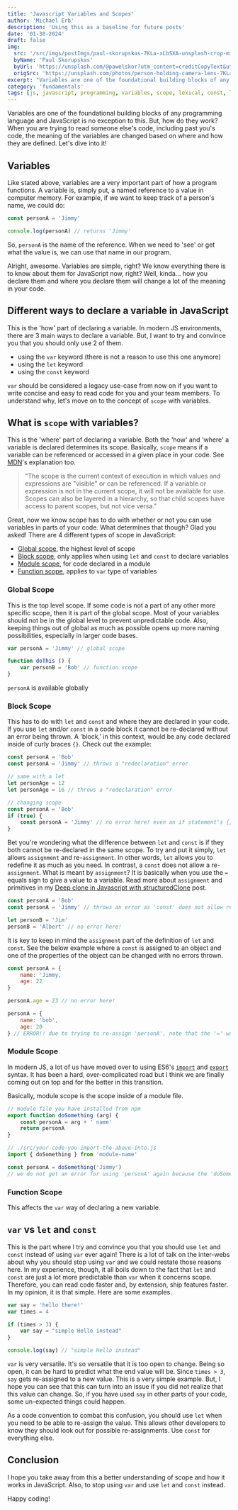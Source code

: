 ```yaml
---
title: 'Javascript Variables and Scopes'
author: 'Michael Erb'
description: 'Using this as a baseline for future posts'
date: '01-30-2024'
draft: false
img:
  src: '/src/imgs/postImgs/paul-skorupskas-7KLa-xLbSXA-unsplash-crop-min.jpg'
  byName: 'Paul Skorupskas'
  byUrl: 'https://unsplash.com/@pawelskor?utm_content=creditCopyText&utm_medium=referral&utm_source=unsplash'
  origSrc: 'https://unsplash.com/photos/person-holding-camera-lens-7KLa-xLbSXA?utm_content=creditCopyText&utm_medium=referral&utm_source=unsplash'
excerpt: "Variables are one of the foundational building blocks of any programming language and JavaScript is no exception to this. But, how do they work? When you are trying to read someone else's code, including past you's code, the meaning of the variables are changed based on where and how they are defined. Let's dive into it!"
category: 'fundamentals'
tags: [js, javascript, programming, variables, scope, lexical, const, let, primitive, values]
---
```


Variables are one of the foundational building blocks of any programming language and JavaScript is no exception to this. But, how do they work? When you are trying to read someone else's code, including past you's code, the meaning of the variables are changed based on where and how they are defined. Let's dive into it!

## Variables

Like stated above, variables are a very important part of how a program functions. A variable is, simply put, a named reference to a value in computer memory. For example, if we want to keep track of a person's name, we could do:

```javascript
const personA = 'Jimmy'

console.log(personA) // returns 'Jimmy'
```

So, `personA` is the name of the reference. When we need to 'see' or get what the value is, we can use that name in our program.

Alright, awesome. Variables are simple, right? We know everything there is to know about them for JavaScript now, right? Well, kinda... how you declare them and where you declare them will change a lot of the meaning in your code.

## Different ways to declare a variable in JavaScript

This is the 'how' part of declaring a variable. In modern JS environments, there are 3 main ways to declare a variable. But, I want to try and convince you that you should only use 2 of them.

* using the `var` keyword (there is not a reason to use this one anymore)
* using the `let` keyword
* using the `const` keyword

`var` should be considered a legacy use-case from now on if you want to write concise and easy to read code for you and your team members. To understand why, let's move on to the concept of `scope` with variables.

## What is `scope` with variables?

This is the 'where' part of declaring a variable. Both the 'how' and 'where' a variable is declared determines its scope. Basically, `scope` means if a variable can be referenced or accessed in a given place in your code. See <a href="https://developer.mozilla.org/en-US/docs/Glossary/Scope" target="_blank">MDN</a>'s explanation too.

> "The scope is the current context of execution in which values and expressions are "visible" or can be referenced. If a variable or expression is not in the current scope, it will not be available for use. Scopes can also be layered in a hierarchy, so that child scopes have access to parent scopes, but not vice versa."

Great, now we know scope has to do with whether or not you can use variables in parts of your code. What determines that though? Glad you asked! There are 4 different types of scope in JavaScript:

* [Global scope](#global-scope), the highest level of scope
* [Block scope](#block-scope), only applies when using `let` and `const` to declare variables
* [Module scope](#module-scope), for code declared in a module
* [Function scope](#function-scope), applies to `var` type of variables

### Global Scope

This is the top level scope. If some code is not a part of any other more specific scope, then it is part of the global scope. Most of your variables should not be in the global level to prevent unpredictable code. Also, keeping things out of global as much as possible opens up more naming possibilities, especially in larger code bases.

```javascript
var personA = 'Jimmy' // global scope

function doThis () {
	var personB = 'Bob' // function scope
}
```

`personA` is available globally

### Block Scope

This has to do with `let` and `const` and where they are declared in your code. If you use `let` and/or `const` in a code block it cannot be re-declared without an error being thrown. A 'block,' in this context, would be any code declared inside of curly braces `{}`. Check out the example:

```javascript
const personA = 'Bob'
const personA = 'Jimmy' // throws a "redeclaration" error

// same with a let
let personAge = 12
let personAge = 16 // throws a "redeclaration" error

// changing scope
const personA = 'Bob'
if (true) {
	const personA = 'Jimmy' // no error here! even an if statement's {} counts as a new block! The downside here is that 'personA' outside of this block's scope is no longer accessible here in this block.
}
```

Bet you're wondering what the difference between `let` and `const` is if they both cannot be re-declared in the same scope. To try and put it simply, `let` allows `assignment` and re-`assignment`. In other words, `let` allows you to redefine it as much as you need. In contrast, a `const` does not allow a re-`assignment`. What is meant by `assignment`? It is basically when you use the `=` equals sign to give a value to a variable. Read more about `assignment` and primitives in my <a href="/blog/deep-clone-javascript" target="_blank">Deep clone in Javascript with structuredClone</a> post.

```javascript
const personA = 'Bob'
const personA = 'Jimmy' // throws an error as 'const' does not allow re-assignment

let personB = 'Jim'
personB = 'Albert' // no error here!
```

It is key to keep in mind the `assignment` part of the definition of `let` and `const`. See the below example where a `const` is assigned to an object and one of the properties of the object can be changed with no errors thrown.

```javascript
const personA = {
	name: 'Jimmy,
	age: 22
}

personA.age = 23 // no error here!

personA = {
	name: 'bob',
	age: 20
} // ERROR!! due to trying to re-assign 'personA', note that the '=' was used
```

### Module Scope

In modern JS, a lot of us have moved over to using ES6's <a href="https://developer.mozilla.org/en-US/docs/Web/JavaScript/Reference/Statements/import" target="_blank">`import`</a> and <a href="https://developer.mozilla.org/en-US/docs/Web/JavaScript/Reference/Statements/export" target="_blank">`export`</a> syntax. It has been a hard, over-complicated road but I think we are finally coming out on top and for the better in this transition.

Basically, module scope is the scope inside of a module file.

```javascript
// module file you have installed from npm
export function doSomething (arg) {
	const personA = arg + ' name'
	return personA
}

// ./src/your-code-you-import-the-above-into.js
import { doSomething } from 'module-name'

const personA = doSomething('Jimmy')
// we do not get an error for using 'personA' again because the 'doSomething' module has a different scope
```

### Function Scope

This affects the `var` way of declaring a new variable. 


## `var` vs `let` and `const`

This is the part where I try and convince you that you should use `let` and `const` instead of using `var` ever again! There is a lot of talk on the inter-webs about why you should stop using `var` and we could restate those reasons here. In my experience, though, it all boils down to the fact that `let` and `const` are just a lot more predictable than `var` when it concerns scope. Therefore, you can read code faster and, by extension, ship features faster. In my opinion, it is that simple. Here are some examples.

```javascript
var say = 'hello there!'
var times = 4

if (times > 3) {
	var say = "simple Hello instead"
}

console.log(say) // "simple Hello instead"
```

`var` is very versatile. It's so versatile that it is too open to change. Being so open, it can be hard to predict what the end value will be. Since `times > 3`, `say` gets re-assigned to a new value. This is a very simple example. But, I hope you can see that this can turn into an issue if you did not realize that this value can change. So, if you have used `say` in other parts of your code, some un-expected things could happen.

As a code convention to combat this confusion, you should use `let` when you need to be able to re-assign the value. This allows other developers to know they should look out for possible re-assignments. Use `const` for everything else.

## Conclusion

I hope you take away from this a better understanding of scope and how it works in JavaScript. Also, to stop using `var` and use `let` and `const` instead.

Happy coding!
